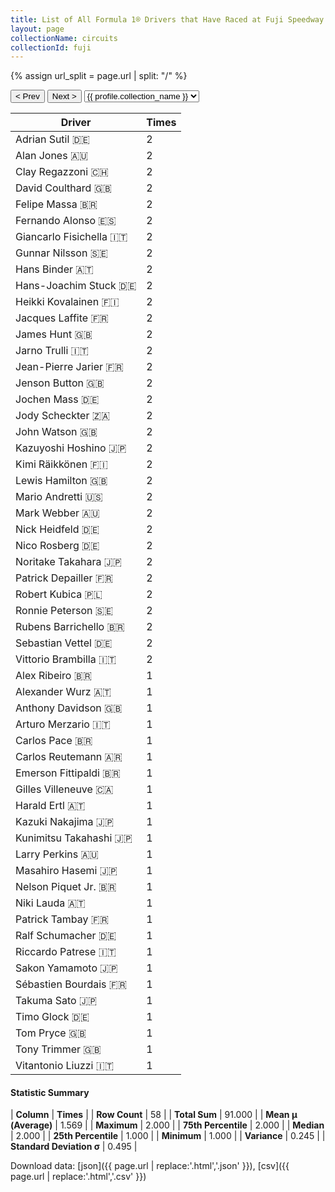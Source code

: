 ```yaml
---
title: List of All Formula 1® Drivers that Have Raced at Fuji Speedway
layout: page
collectionName: circuits
collectionId: fuji
---
```


{% assign url_split = page.url | split: "/" %}
<div id="collection-navigation">
<button onclick="selector.options[selector.selectedIndex-1].value && (window.location = selector.options[selector.selectedIndex-1].value);">&lt; Prev</button>
<button onclick="selector.options[selector.selectedIndex+1].value && (window.location = selector.options[selector.selectedIndex+1].value);">Next &gt;</button>
<select id="selector" onchange="this.options[this.selectedIndex].value && (window.location = this.options[this.selectedIndex].value);">
  {% for collectionId in site.data[page.collectionName].refs %}
    {% if collectionId == page.collectionId %}
      {% assign selected = "selected" %}
    {% else %}
      {% assign selected = "" %}
    {% endif %}
    {% assign profile = site.data[page.collectionName][collectionId].profile %}
    <option value="/f1/{{ page.collectionName }}/{{ collectionId }}/{{ url_split[4] }}" {{ selected }}>{{ profile.collection_name }}</option>
  {% endfor %}
</select>
</div>

| Driver | Times |
|--|--|
| Adrian Sutil 🇩🇪 | 2 |
| Alan Jones 🇦🇺 | 2 |
| Clay Regazzoni 🇨🇭 | 2 |
| David Coulthard 🇬🇧 | 2 |
| Felipe Massa 🇧🇷 | 2 |
| Fernando Alonso 🇪🇸 | 2 |
| Giancarlo Fisichella 🇮🇹 | 2 |
| Gunnar Nilsson 🇸🇪 | 2 |
| Hans Binder 🇦🇹 | 2 |
| Hans-Joachim Stuck 🇩🇪 | 2 |
| Heikki Kovalainen 🇫🇮 | 2 |
| Jacques Laffite 🇫🇷 | 2 |
| James Hunt 🇬🇧 | 2 |
| Jarno Trulli 🇮🇹 | 2 |
| Jean-Pierre Jarier 🇫🇷 | 2 |
| Jenson Button 🇬🇧 | 2 |
| Jochen Mass 🇩🇪 | 2 |
| Jody Scheckter 🇿🇦 | 2 |
| John Watson 🇬🇧 | 2 |
| Kazuyoshi Hoshino 🇯🇵 | 2 |
| Kimi Räikkönen 🇫🇮 | 2 |
| Lewis Hamilton 🇬🇧 | 2 |
| Mario Andretti 🇺🇸 | 2 |
| Mark Webber 🇦🇺 | 2 |
| Nick Heidfeld 🇩🇪 | 2 |
| Nico Rosberg 🇩🇪 | 2 |
| Noritake Takahara 🇯🇵 | 2 |
| Patrick Depailler 🇫🇷 | 2 |
| Robert Kubica 🇵🇱 | 2 |
| Ronnie Peterson 🇸🇪 | 2 |
| Rubens Barrichello 🇧🇷 | 2 |
| Sebastian Vettel 🇩🇪 | 2 |
| Vittorio Brambilla 🇮🇹 | 2 |
| Alex Ribeiro 🇧🇷 | 1 |
| Alexander Wurz 🇦🇹 | 1 |
| Anthony Davidson 🇬🇧 | 1 |
| Arturo Merzario 🇮🇹 | 1 |
| Carlos Pace 🇧🇷 | 1 |
| Carlos Reutemann 🇦🇷 | 1 |
| Emerson Fittipaldi 🇧🇷 | 1 |
| Gilles Villeneuve 🇨🇦 | 1 |
| Harald Ertl 🇦🇹 | 1 |
| Kazuki Nakajima 🇯🇵 | 1 |
| Kunimitsu Takahashi 🇯🇵 | 1 |
| Larry Perkins 🇦🇺 | 1 |
| Masahiro Hasemi 🇯🇵 | 1 |
| Nelson Piquet Jr. 🇧🇷 | 1 |
| Niki Lauda 🇦🇹 | 1 |
| Patrick Tambay 🇫🇷 | 1 |
| Ralf Schumacher 🇩🇪 | 1 |
| Riccardo Patrese 🇮🇹 | 1 |
| Sakon Yamamoto 🇯🇵 | 1 |
| Sébastien Bourdais 🇫🇷 | 1 |
| Takuma Sato 🇯🇵 | 1 |
| Timo Glock 🇩🇪 | 1 |
| Tom Pryce 🇬🇧 | 1 |
| Tony Trimmer 🇬🇧 | 1 |
| Vitantonio Liuzzi 🇮🇹 | 1 |

#### Statistic Summary

| **Column** | **Times** |
| **Row Count** | 58 |
| **Total Sum** | 91.000 |
| **Mean μ (Average)** | 1.569 |
| **Maximum** | 2.000 |
| **75th Percentile** | 2.000 |
| **Median** | 2.000 |
| **25th Percentile** | 1.000 |
| **Minimum** | 1.000 |
| **Variance** | 0.245 |
| **Standard Deviation σ** | 0.495 |

Download data: [json]({{ page.url | replace:'.html','.json' }}), [csv]({{ page.url | replace:'.html','.csv' }})

